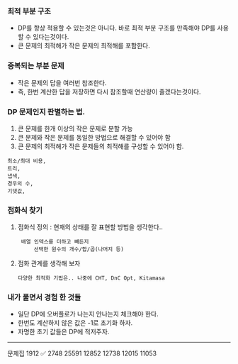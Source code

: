### 최적 부분 구조
* DP를 항상 적용할 수 있는것은 아니다. 바로 최적 부분 구조를 만족해야 DP를 사용할 수 있다는것이다.
* 큰 문제의 최적해가 작은 문제의 최적해를 포함한다.

### 중복되는 부분 문제
* 작은 문제의 답을 여러번 참조한다.
* 즉, 한번 계산한 답을 저장하면 다시 참조할때 연산량이 줄겠다는것이다.

### DP 문제인지 판별하는 법.
1. 큰 문제를 한개 이상의 작은 문제로 분할 가능
2. 큰 문제와 작은 문제를 동일한 방법으로 해결할 수 있어야 함
3. 큰 문제의 최적해가 작은 문제들의 최적해를 구성할 수 있어야 함.

```
최소/최대 비용,
트리,
냅색,
경우의 수,
기댓값,
```

### 점화식 찾기
1. 점화식 정의 : 현재의 상태를 잘 표현할 방법을 생각한다..
   ```
    배열 인덱스를 더하고 빼든지
        선택한 원수의 개수/합/곱(나머지 등)
    ```
2. 점화 관계를 생각해 보자
   ```
   다양한 최적화 기법은.. 나중에 CHT, DnC Opt, Kitamasa
   ```

### 내가 풀면서 경험 한 것들
* 일단 DP에 오버플로가 나는지 안나는지 체크해야 한다.
* 한번도 계산하지 않은 값은 -1로 초기화 하자.
* 자명한 초기 값들은 DP에 적저주자.

---
문제집
1912 ✅
2748
25591
12852
12738
12015
11053